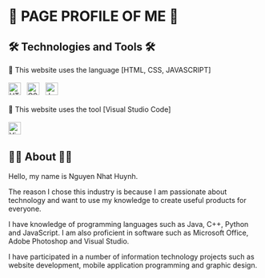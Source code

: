 <h1> 👋 PAGE PROFILE OF ME 👋</h1>

<!-- Technologies and Tool -->
<h2>🛠 Technologies and Tools 🛠</h2>
🎨 This website uses the language  [HTML, CSS, JAVASCRIPT] 
<br>
<br>
<div>
  <span><img src="https://img.shields.io/badge/HTML5-282C34?logo=html5&logoColor=E34F26" alt="HTML5 logo" title="HTML5" height="25" /></span>
&nbsp;
<span><img src="https://img.shields.io/badge/CSS3-282C34?logo=css3&logoColor=1572B6" alt="CSS3 logo" title="CSS3" height="25" /></span>
&nbsp;
<span><img src="https://img.shields.io/badge/JavaScript-282C34?logo=javascript&logoColor=F7DF1E" alt="JavaScript logo" title="JavaScript" height="25" /></span>
&nbsp;
</div>

<br>
🎨 This website uses the tool  [Visual Studio Code]
<br>
<br>
<div>
  <span><img src="https://img.shields.io/badge/VS%20Code-282C34?logo=visual-studio-code&logoColor=007ACC" alt="Visual Studio Code logo" title="Visual Studio Code" height="25" /></span>
&nbsp;
</div>

<!-- Technologies and Tool -->
<h2> 👨‍💻 About 👨‍💻 </h2>
Hello, my name is Nguyen Nhat Huynh.

The reason I chose this industry is because I am passionate about technology and want to use my knowledge to create useful products for everyone.

I have knowledge of programming languages such as Java, C++, Python and JavaScript. I am also proficient in software such as Microsoft Office, Adobe Photoshop and Visual Studio.

I have participated in a number of information technology projects such as website development, mobile application programming and graphic design.
